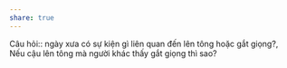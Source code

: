 ```yaml
---
share: true
---
```

Câu hỏi:: ngày xưa có sự kiện gì liên quan đến lên tông hoặc gắt giọng?, Nếu cậu lên tông mà người khác thấy gắt giọng thì sao?
